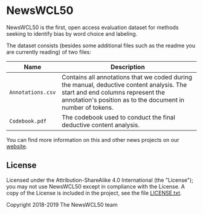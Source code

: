 # NewsWCL50
NewsWCL50 is the first, open access evaluation dataset for methods seeking to identify bias by word choice and labeling.

The dataset consists (besides some additional files such as the readme you are currently reading) of two files:

| Name        | Description  | 
| ------------- |-------------|
| `Annotations.csv` | Contains all annotations that we coded during the manual, deductive content analysis. The start and end columns represent the annotation's position as to the document in number of tokens. |
| `Codebook.pdf` | The codebook used to conduct the final deductive content analysis. |


You can find more information on this and other news projects on our [website](https://mt.uni-wuppertal.de/projects/media-bias-analysis.html).

## License
Licensed under the Attribution-ShareAlike 4.0 International (the "License"); you may not use NewsWCL50 except in compliance with the License. A copy of the License is included in the project, see the file [LICENSE.txt](LICENSE.txt).

Copyright 2018-2019 The NewsWCL50 team

